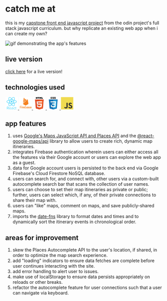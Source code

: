 # catch me at

this is my [capstone front end javascript project](https://www.theodinproject.com/paths/full-stack-javascript/courses/javascript/lessons/javascript-final-project#assignment) from the odin project's full stack javascript curriculum. but why replicate an existing web app when i can create my own?

![gif demonstrating the app's features](./catch-me-at-preview3.gif)

## live version

[click here](https://catch-me-at.firebaseapp.com/) for a live version!

## technologies used

<p align="left"> 
<a href="https://reactjs.org/" target="_blank"> <img src="https://raw.githubusercontent.com/devicons/devicon/master/icons/react/react-original-wordmark.svg" alt="react" width="40" height="40"/> </a>
<a href="https://firebase.google.com/" target="_blank"> <img src="https://raw.githubusercontent.com/devicons/devicon/master/icons/firebase/firebase-plain-wordmark.svg" alt="firebase" width="40" height="40"/> </a>
<a href="https://www.w3.org/html/" target="_blank"> <img src="https://raw.githubusercontent.com/devicons/devicon/master/icons/html5/html5-original-wordmark.svg" alt="html5" width="40" height="40"/> </a> 
<a href="https://www.w3schools.com/css/" target="_blank"> <img src="https://raw.githubusercontent.com/devicons/devicon/master/icons/css3/css3-original-wordmark.svg" alt="css3" width="40" height="40"/> </a>
<a href="https://developer.mozilla.org/en-US/docs/Web/JavaScript" target="_blank"> <img src="https://raw.githubusercontent.com/devicons/devicon/master/icons/javascript/javascript-original.svg" alt="javascript" width="40" height="40"/> </a>
</p>

## app features

1. uses [Google's Maps JavaScript API and Places API](https://developers.google.com/maps/documentation) and the [@react-google-maps/api](https://react-google-maps-api-docs.netlify.app/#section-introduction) library to allow users to create rich, dynamic map itineraries.
2. integrates Firebase authentication wherein users can either access all the features via their Google account or users can explore the web app as a guest.
3. data for Google account users is persisted to the back end via Google Firebase's Cloud Firestore NoSQL database.
4. users can search for, and connect with, other users via a custom-built autocomplete search bar that scans the collection of user names.
5. users can choose to set their map itineraries as private or public; further, users can select which, if any, of their private connections to share their map with.
6. users can "like" maps, comment on maps, and save publicly-shared maps.
7. imports the [date-fns](https://date-fns.org/) library to format dates and times and to dynamically sort the itinerary events in chronological order.

## areas for improvement

1. skew the Places Autocomplete API to the user's location, if shared, in order to optimize the map search experience.
2. add "loading" indicators to ensure data fetches are complete before user continues interacting with the site.
3. add error handling to alert user to issues.
4. make use of localStorage to ensure data persists appropriately on reloads or other breaks.
5. refactor the autocomplete feature for user connections such that a user can navigate via keyboard.
